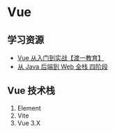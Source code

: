 # Vue

## 学习资源

- [Vue 从入门到实战【渡一教育】](https://ke.qq.com/course/432878?taid=3542458961402606)
- [从 Java 后端到 Web 全栈 四阶段](https://class.imooc.com/sale/javafullstack)

## Vue 技术栈

1. Element
2. Vite
3. Vue 3.X
